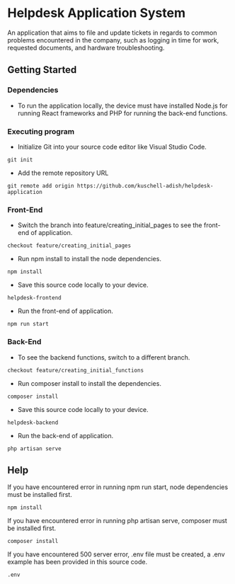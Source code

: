# Helpdesk Application System

An application that aims to file and update tickets in regards to common problems encountered in the company, such as logging in time for work, requested documents, and hardware troubleshooting. 

## Getting Started

### Dependencies

* To run the application locally, the device must have installed Node.js for running React frameworks and PHP for running the back-end functions. 

### Executing program

* Initialize Git into your source code editor like Visual Studio Code. 
```
git init
```
* Add the remote repository URL
```
git remote add origin https://github.com/kuschell-adish/helpdesk-application
```

### Front-End

* Switch the branch into feature/creating_initial_pages to see the front-end of application. 
```
checkout feature/creating_initial_pages
```
* Run npm install to install the node dependencies.
```
npm install
```
* Save this source code locally to your device. 
```
helpdesk-frontend
```
* Run the front-end of application. 
```
npm run start
```

### Back-End

* To see the backend functions, switch to a different branch. 
```
checkout feature/creating_initial_functions
```
* Run composer install to install the dependencies. 
```
composer install
```
* Save this source code locally to your device. 
```
helpdesk-backend
```
* Run the back-end of application. 
```
php artisan serve
```

## Help

If you have encountered error in running npm run start, node dependencies must be installed first. 
```
npm install
```
If you have encountered error in running php artisan serve, composer must be installed first. 
```
composer install
```
If you have encountered 500 server error, .env file must be created, a .env example has been provided in this source code. 
```
.env 
```
